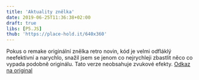 ```yaml
---
title: 'Aktuality znělka'
date: 2019-06-25T11:36:38+02:00
draft: true
libs: [P5.JS]
thub: 'https://place-hold.it/640x360'
---
```


Pokus o remake originální znělka retro novin, kód je velmi odfláklý neefektivní a narychlo, snažil jsem se jenom co nejrychleji zbastlit něco co vypada podobně originálu. Tato verze neobsahuje zvukové efekty.
<a href="https://www.youtube.com/watch?v=cO1l5TVDAzA">Odkaz na original</a><br/>

<script language="javascript" type="text/javascript" src="sketch.js"></script>
